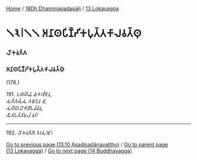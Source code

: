 
[Home](/) / [18Dh Dhammapadapāḷi](/tipitaka/18Dh.md) / [13 Lokavagga](/tipitaka/18Dh/13.md)

# 𑁧𑁩𑁇𑁧𑁧 𑀅𑀦𑀸𑀣𑀧𑀺𑀡𑁆𑀟𑀺𑀓𑀧𑀼𑀢𑁆𑀢𑀓𑀸𑀮𑀯𑀢𑁆𑀣𑀼

### 𑀮𑁄𑀓𑀯𑀕𑁆𑀕

### 𑀅𑀦𑀸𑀣𑀧𑀺𑀡𑁆𑀟𑀺𑀓𑀧𑀼𑀢𑁆𑀢𑀓𑀸𑀮𑀯𑀢𑁆𑀣𑀼

(178.)

191\. _𑀧𑀣𑀩𑁆𑀬𑀸 𑀏𑀓𑀭𑀚𑁆𑀚𑁂𑀦,_  
_𑀲𑀕𑁆𑀕𑀲𑁆𑀲 𑀕𑀫𑀦𑁂𑀦 𑀯𑀸;_  
_𑀲𑀩𑁆𑀩𑀮𑁄𑀓𑀸𑀥𑀺𑀧𑀘𑁆𑀘𑁂𑀦,_  
_𑀲𑁄𑀢𑀸𑀧𑀢𑁆𑀢𑀺𑀨𑀮𑀁 𑀯𑀭𑀁𑁇_  


---

192\. 𑀮𑁄𑀓𑀯𑀕𑁆𑀕𑁄 𑀢𑁂𑀭𑀲𑀫𑁄𑁇



[Go to previous page (13.10 Asadisadānavatthu)](/tipitaka/18Dh/13/13.10.md) / [Go to parent page (13 Lokavagga)](/tipitaka/18Dh/13.md) / [Go to next page (14 Buddhavagga)](/tipitaka/18Dh/14.md)


